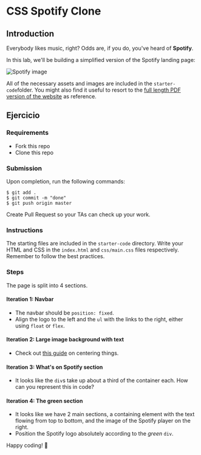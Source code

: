 # CSS Spotify Clone

## Introduction

Everybody likes music, right? Odds are, if you do, you've heard of **Spotify**.

In this lab, we'll be building a simplified version of the Spotify landing page:

![Spotify image](https://imgur.com/H2hsMM4.jpg)

All of the necessary assets and images are included in the `starter-code`folder. You might also find it useful to resort to the [full length PDF version of the website](spotify-prototype.pdf) as reference.

## Ejercicio

### Requirements

- Fork this repo
- Clone this repo

### Submission

Upon completion, run the following commands:
```
$ git add .
$ git commit -m "done"
$ git push origin master
```
Create Pull Request so your TAs can check up your work.


### Instructions

The starting files are included in the `starter-code` directory. Write your HTML and CSS in the `index.html` and `css/main.css` files respectively. Remember to follow the best practices.

### Steps

The page is split into 4 sections. 

#### Iteration 1: Navbar

- The navbar should be `position: fixed`.
- Align the logo to the left and the `ul` with the links to the right, either using `float` or `flex`.

#### Iteration 2: Large image background with text

- Check out [this guide](https://css-tricks.com/centering-css-complete-guide/) on centering things.

#### Iteration 3: What's on Spotify section

- It looks like the `div`s take up about a third of the container each. How can you represent this in code?

#### Iteration 4: The green section

- It looks like we have 2 main sections, a containing element with the text flowing from top to bottom, and the image of the Spotify player on the right.
- Position the Spotify logo absolutely according to the _green_ `div`.

Happy coding! 💙